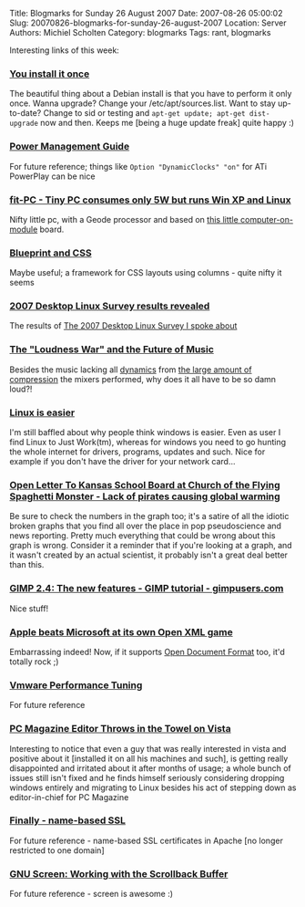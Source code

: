 Title: Blogmarks for Sunday 26 August 2007
Date: 2007-08-26 05:00:02
Slug: 20070826-blogmarks-for-sunday-26-august-2007
Location: Server
Authors: Michiel Scholten
Category: blogmarks
Tags: rant, blogmarks

<p>Interesting links of this week:</p>
<h3><a href="http://blog.thedebianuser.org/?p=216">You install it once</a></h3>
<p>The beautiful thing about a Debian install is that you have to perform it only once. Wanna upgrade? Change your /etc/apt/sources.list. Want to stay up-to-date? Change to sid or testing and <code>apt-get update; apt-get dist-upgrade</code> now and then. Keeps me [being a huge update freak] quite happy :)</p>
<h3><a href="http://www.gentoo.org/doc/en/power-management-guide.xml">Power Management Guide</a></h3>
<p>For future reference; things like <code>Option "DynamicClocks" "on"</code> for ATi PowerPlay can be nice</p>
<h3><a href="http://www.fit-pc.com/index.htm">fit-PC - Tiny PC consumes only 5W but runs Win XP and Linux</a></h3>
<p>Nifty little pc, with a Geode processor and based on <a href="http://www.linuxdevices.com/news/NS9996942590.html">this little computer-on-module</a> board.</p>
<h3><a href="http://www.rousette.org.uk/blog/archives/blueprint-and-css/">Blueprint and CSS</a></h3>
<p>Maybe useful; a framework for CSS layouts using columns - quite nifty it seems</p>
<h3><a href="http://www.desktoplinux.com/news/NS8454912761.html">2007 Desktop Linux Survey results revealed</a></h3>
<p>The results of <a href="http://aquariusoft.org/~mbscholt/index.php?rantid=578">The 2007 Desktop Linux Survey I spoke about</a></p>
<h3><a href="http://science.slashdot.org/article.pl?sid=07/08/23/1219205">The "Loudness War" and the Future of Music</a></h3>
<p>Besides the music lacking all <a href="http://en.wikipedia.org/wiki/Dynamics_(music)">dynamics</a> from <a href="http://en.wikipedia.org/wiki/Loudness_war#Remasters">the large amount of compression</a> the mixers performed, why does it all have to be so damn loud?!</p>
<h3><a href="http://blog.thedebianuser.org/?p=203">Linux is easier</a></h3>
<p>I'm still baffled about why people think windows is easier. Even as user I find Linux to Just Work(tm), whereas for windows you need to go hunting the whole internet for drivers, programs, updates and such. Nice for example if you don't have the driver for your network card...</p>
<h3><a href="http://www.venganza.org/about/open-letter/">Open Letter To Kansas School Board at Church of the Flying Spaghetti Monster - Lack of pirates causing global warming</a></h3>
<p>Be sure to check the numbers in the graph too; it's a satire of all the idiotic broken graphs that you find all over the place in pop pseudoscience and news reporting. Pretty much everything that could be wrong about this graph is wrong. Consider it a reminder that if you're looking at a graph, and it wasn't created by an actual scientist, it probably isn't a great deal better than this.</p>
<h3><a href="http://www.gimpusers.com/tutorials/gimp-2-4-new-features.html">GIMP 2.4: The new features - GIMP tutorial - gimpusers.com</a></h3>
<p>Nice stuff!</p>
<h3><a href="http://www.computerworld.com/action/article.do?command=viewArticleBasic">Apple beats Microsoft at its own Open XML game</a></h3>
<p>Embarrassing indeed! Now, if it supports <a href="http://en.wikipedia.org/wiki/OpenDocument">Open Document Format</a> too, it'd totally rock ;)</p>
<h3><a href="http://jackshck.livejournal.com/117486.html">Vmware Performance Tuning</a></h3>
<p>For future reference</p>
<h3><a href="http://slashdot.org/articles/07/08/18/1512243.shtml">PC Magazine Editor Throws in the Towel on Vista</a></h3>
<p>Interesting to notice that even a guy that was really interested in vista and positive about it [installed it on all his machines and such], is getting really disappointed and irritated about it after months of usage; a whole bunch of issues still isn't fixed and he finds himself seriously considering dropping windows entirely and migrating to Linux besides his act of stepping down as editor-in-chief for PC Magazine</p>
<h3><a href="http://blog.thedebianuser.org/?p=196">Finally - name-based SSL</a></h3>
<p>For future reference - name-based SSL certificates in Apache [no longer restricted to one domain]</p>
<h3><a href="http://samsarin.com/2007/03/11/gnu-screen-working-with-the-scrollback-buffer/">GNU Screen: Working with the Scrollback Buffer</a></h3>
<p>For future reference - screen is awesome :)</p>
